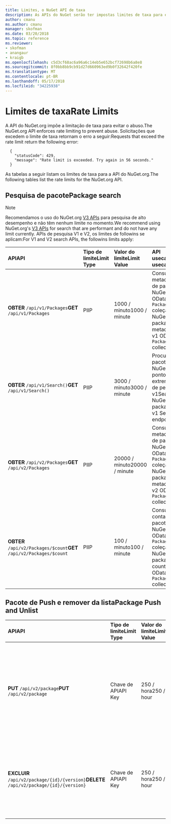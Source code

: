```yaml
---
title: Limites, o NuGet API de taxa
description: As APIs do NuGet serão ter impostas limites de taxa para evitar o abuso.
author: cmanu
ms.author: cmanu
manager: skofman
ms.date: 03/20/2018
ms.topic: reference
ms.reviewer:
- skofman
- anangaur
- kraigb
ms.openlocfilehash: c5d3cf68ac6a96a6c14eb5e652bcf72698b6a8e8
ms.sourcegitcommit: 8f0bb8bb9cb91d27d660963ed9b0f32642f420fe
ms.translationtype: MT
ms.contentlocale: pt-BR
ms.lasthandoff: 05/17/2018
ms.locfileid: "34225938"
---
```

# <a name="rate-limits"></a><span data-ttu-id="57b45-103">Limites de taxa</span><span class="sxs-lookup"><span data-stu-id="57b45-103">Rate Limits</span></span>

<span data-ttu-id="57b45-104">A API do NuGet.org impõe a limitação de taxa para evitar o abuso.</span><span class="sxs-lookup"><span data-stu-id="57b45-104">The NuGet.org API enforces rate limiting to prevent abuse.</span></span> <span data-ttu-id="57b45-105">Solicitações que excedem o limite de taxa retornam o erro a seguir:</span><span class="sxs-lookup"><span data-stu-id="57b45-105">Requests that exceed the rate limit return the following error:</span></span> 

  ~~~
    {
      "statusCode": 429,
      "message": "Rate limit is exceeded. Try again in 56 seconds."
    }
  ~~~

<span data-ttu-id="57b45-106">As tabelas a seguir listam os limites de taxa para a API do NuGet.org.</span><span class="sxs-lookup"><span data-stu-id="57b45-106">The following tables list the rate limits for the NuGet.org API.</span></span>

## <a name="package-search"></a><span data-ttu-id="57b45-107">Pesquisa de pacote</span><span class="sxs-lookup"><span data-stu-id="57b45-107">Package search</span></span>

> [!Note]
> <span data-ttu-id="57b45-108">Recomendamos o uso do NuGet.org [V3 APIs](https://docs.microsoft.com/nuget/api/search-query-service-resource) para pesquisa de alto desempenho e não têm nenhum limite no momento.</span><span class="sxs-lookup"><span data-stu-id="57b45-108">We recommend using NuGet.org's [V3 APIs](https://docs.microsoft.com/nuget/api/search-query-service-resource) for search that are performant and do not have any limit currently.</span></span> <span data-ttu-id="57b45-109">APIs de pesquisa V1 e V2, os limites de followins se aplicam:</span><span class="sxs-lookup"><span data-stu-id="57b45-109">For V1 and V2 search APIs, the followins limits apply:</span></span>


| <span data-ttu-id="57b45-110">API</span><span class="sxs-lookup"><span data-stu-id="57b45-110">API</span></span> | <span data-ttu-id="57b45-111">Tipo de limite</span><span class="sxs-lookup"><span data-stu-id="57b45-111">Limit Type</span></span> | <span data-ttu-id="57b45-112">Valor do limite</span><span class="sxs-lookup"><span data-stu-id="57b45-112">Limit Value</span></span> | <span data-ttu-id="57b45-113">API usecase</span><span class="sxs-lookup"><span data-stu-id="57b45-113">API usecase</span></span> |
|:---|:---|:---|:---|
<span data-ttu-id="57b45-114">**OBTER** `/api/v1/Packages`</span><span class="sxs-lookup"><span data-stu-id="57b45-114">**GET** `/api/v1/Packages`</span></span> | <span data-ttu-id="57b45-115">PI</span><span class="sxs-lookup"><span data-stu-id="57b45-115">IP</span></span> | <span data-ttu-id="57b45-116">1000 / minuto</span><span class="sxs-lookup"><span data-stu-id="57b45-116">1000 / minute</span></span> | <span data-ttu-id="57b45-117">Consultar metadados de pacote do NuGet via OData v1 `Packages` coleção</span><span class="sxs-lookup"><span data-stu-id="57b45-117">Query NuGet package metadata via v1 OData `Packages` collection</span></span> |
<span data-ttu-id="57b45-118">**OBTER** `/api/v1/Search()`</span><span class="sxs-lookup"><span data-stu-id="57b45-118">**GET** `/api/v1/Search()`</span></span> | <span data-ttu-id="57b45-119">PI</span><span class="sxs-lookup"><span data-stu-id="57b45-119">IP</span></span> | <span data-ttu-id="57b45-120">3000 / minuto</span><span class="sxs-lookup"><span data-stu-id="57b45-120">3000 / minute</span></span> | <span data-ttu-id="57b45-121">Procurar pacotes do NuGet via ponto de extremidade de pesquisa v1</span><span class="sxs-lookup"><span data-stu-id="57b45-121">Search for NuGet packages via v1 Search endpoint</span></span> | 
<span data-ttu-id="57b45-122">**OBTER** `/api/v2/Packages`</span><span class="sxs-lookup"><span data-stu-id="57b45-122">**GET** `/api/v2/Packages`</span></span> | <span data-ttu-id="57b45-123">PI</span><span class="sxs-lookup"><span data-stu-id="57b45-123">IP</span></span> | <span data-ttu-id="57b45-124">20000 / minuto</span><span class="sxs-lookup"><span data-stu-id="57b45-124">20000 / minute</span></span> | <span data-ttu-id="57b45-125">Consultar metadados de pacote do NuGet via OData v2 `Packages` coleção</span><span class="sxs-lookup"><span data-stu-id="57b45-125">Query NuGet package metadata via v2 OData `Packages` collection</span></span> | 
<span data-ttu-id="57b45-126">**OBTER** `/api/v2/Packages/$count`</span><span class="sxs-lookup"><span data-stu-id="57b45-126">**GET** `/api/v2/Packages/$count`</span></span> | <span data-ttu-id="57b45-127">PI</span><span class="sxs-lookup"><span data-stu-id="57b45-127">IP</span></span> | <span data-ttu-id="57b45-128">100 / minuto</span><span class="sxs-lookup"><span data-stu-id="57b45-128">100 / minute</span></span> | <span data-ttu-id="57b45-129">Consulta de contagem de pacotes do NuGet via OData v2 `Packages` coleção</span><span class="sxs-lookup"><span data-stu-id="57b45-129">Query NuGet package count via v2 OData `Packages` collection</span></span> | 

## <a name="package-push-and-unlist"></a><span data-ttu-id="57b45-130">Pacote de Push e remover da lista</span><span class="sxs-lookup"><span data-stu-id="57b45-130">Package Push and Unlist</span></span>

| <span data-ttu-id="57b45-131">API</span><span class="sxs-lookup"><span data-stu-id="57b45-131">API</span></span> | <span data-ttu-id="57b45-132">Tipo de limite</span><span class="sxs-lookup"><span data-stu-id="57b45-132">Limit Type</span></span> | <span data-ttu-id="57b45-133">Valor do limite</span><span class="sxs-lookup"><span data-stu-id="57b45-133">Limit Value</span></span> | <span data-ttu-id="57b45-134">API usecase</span><span class="sxs-lookup"><span data-stu-id="57b45-134">API usecase</span></span> | 
|:---|:---|:---|:--- |
<span data-ttu-id="57b45-135">**PUT** `/api/v2/package`</span><span class="sxs-lookup"><span data-stu-id="57b45-135">**PUT** `/api/v2/package`</span></span> | <span data-ttu-id="57b45-136">Chave de API</span><span class="sxs-lookup"><span data-stu-id="57b45-136">API Key</span></span> | <span data-ttu-id="57b45-137">250 / hora</span><span class="sxs-lookup"><span data-stu-id="57b45-137">250 / hour</span></span> | <span data-ttu-id="57b45-138">Carregue um novo pacote de NuGet (versão) por meio do ponto de extremidade de envio por push v2</span><span class="sxs-lookup"><span data-stu-id="57b45-138">Upload a new NuGet package (version) via v2 push endpoint</span></span> 
<span data-ttu-id="57b45-139">**EXCLUIR** `/api/v2/package/{id}/{version}`</span><span class="sxs-lookup"><span data-stu-id="57b45-139">**DELETE** `/api/v2/package/{id}/{version}`</span></span> | <span data-ttu-id="57b45-140">Chave de API</span><span class="sxs-lookup"><span data-stu-id="57b45-140">API Key</span></span> | <span data-ttu-id="57b45-141">250 / hora</span><span class="sxs-lookup"><span data-stu-id="57b45-141">250 / hour</span></span> | <span data-ttu-id="57b45-142">Remover da lista um pacote do NuGet via ponto de extremidade v2 (versão)</span><span class="sxs-lookup"><span data-stu-id="57b45-142">Unlist a NuGet package (version) via v2 endpoint</span></span> 
